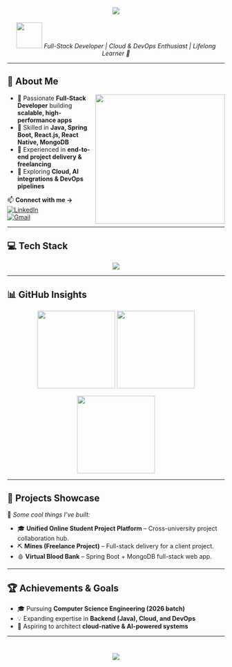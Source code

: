 <!-- Header -->
<h1 align="center">
  <img src="https://capsule-render.vercel.app/api?type=waving&color=0:00C2FF,100:7A00FF&height=150&section=header&text=Hey,%20I'm%20Parth%20👋&fontSize=40&fontColor=ffffff" />
</h1>

<p align="center">
  <img src="https://media.giphy.com/media/hvRJCLFzcasrR4ia7z/giphy.gif" width="60"/>  
  <em>Full-Stack Developer | Cloud & DevOps Enthusiast | Lifelong Learner 🚀</em>
</p>

---

## 🚀 About Me  

<img align="right" src="https://media.giphy.com/media/qgQUggAC3Pfv687qPC/giphy.gif" width="300"/>

- 🔹 Passionate **Full-Stack Developer** building **scalable, high-performance apps**  
- 🔹 Skilled in **Java, Spring Boot, React.js, React Native, MongoDB**  
- 🔹 Experienced in **end-to-end project delivery & freelancing**  
- 🔹 Exploring **Cloud, AI integrations & DevOps pipelines**  

📫 **Connect with me →**  
[![LinkedIn](https://img.shields.io/badge/LinkedIn-0A66C2?style=for-the-badge&logo=linkedin&logoColor=white)](https://www.linkedin.com/in/parthbhende/)  
[![Gmail](https://img.shields.io/badge/Gmail-D14836?style=for-the-badge&logo=gmail&logoColor=white)](mailto:parthbhende11@gmail.com)  

---

## 💻 Tech Stack  

<p align="center">
  <img src="https://skillicons.dev/icons?i=java,spring,mysql,mongodb,react,reactnative,expo,aws,docker,supabase,git,github,postman&perline=7" />
</p>

---

## 📊 GitHub Insights  

<p align="center">
  <img height="180" src="https://github-readme-stats.vercel.app/api?username=parth11-c&show_icons=true&theme=tokyonight&hide_border=true&count_private=true" />
  <img height="180" src="https://github-readme-stats.vercel.app/api/top-langs/?username=parth11-c&layout=compact&theme=tokyonight&hide_border=true" />
</p>  

<p align="center">
  <img height="180" src="https://github-readme-streak-stats.herokuapp.com/?user=parth11-c&theme=tokyonight&hide_border=true" />
</p>  

---

## 🚀 Projects Showcase  

🌟 *Some cool things I’ve built:*  

- 🎓 **Unified Online Student Project Platform** – Cross-university project collaboration hub.  
- ⛏ **Mines (Freelance Project)** – Full-stack delivery for a client project.  
- 🩸 **Virtual Blood Bank** – Spring Boot + MongoDB full-stack web app.  

---

## 🏆 Achievements & Goals  

- 🎓 Pursuing **Computer Science Engineering (2026 batch)**  
- 💡 Expanding expertise in **Backend (Java), Cloud, and DevOps**  
- 🌟 Aspiring to architect **cloud-native & AI-powered systems**  

---

<!-- Footer -->
<h1 align="center">
  <img src="https://capsule-render.vercel.app/api?type=waving&color=0:7A00FF,100:00C2FF&height=120&section=footer"/>
</h1>
